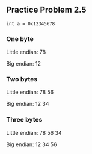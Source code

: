 ## Practice Problem 2.5

`int a = 0x12345678`

### One byte

Little endian: 78

Big endian: 12

### Two bytes

Little endian: 78 56

Big endian: 12 34

### Three bytes

Little endian: 78 56 34

Big endian: 12 34 56
